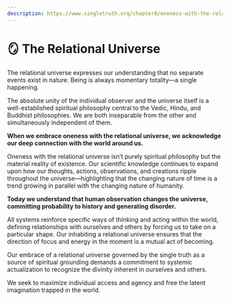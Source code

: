 ```yaml
---
description: https://www.singletruth.org/chapter0/oneness-with-the-relational-universe
---
```


# 🪞 The Relational Universe

The relational universe expresses our understanding that no separate events exist in nature. Being is always momentary totality—a single happening.

The absolute unity of the individual observer and the universe itself is a well-established spiritual philosophy central to the Vedic, Hindu, and Buddhist philosophies. We are both inseparable from the other and simultaneously independent of them.&#x20;

**When we embrace oneness with the relational universe, we acknowledge our deep connection with the world around us.**&#x20;

Oneness with the relational universe isn’t purely spiritual philosophy but the material reality of existence. Our scientific knowledge continues to expand upon how our thoughts, actions, observations, and creations ripple throughout the universe—highlighting that the changing nature of time is a trend growing in parallel with the changing nature of humanity.&#x20;

**Today we understand that human observation changes the universe, committing probability to history and generating disorder.**

All systems reinforce specific ways of thinking and acting within the world, defining relationships with ourselves and others by forcing us to take on a particular shape. Our inhabiting a relational universe ensures that the direction of focus and energy in the moment is a mutual act of becoming.&#x20;

Our embrace of a relational universe governed by the single truth as a source of spiritual grounding demands a commitment to systemic actualization to recognize the divinity inherent in ourselves and others.&#x20;

We seek to maximize individual access and agency and free the latent imagination trapped in the world.
